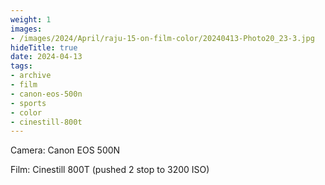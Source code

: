 ```yaml
---
weight: 1
images:
- /images/2024/April/raju-15-on-film-color/20240413-Photo20_23-3.jpg
hideTitle: true
date: 2024-04-13
tags:
- archive
- film
- canon-eos-500n
- sports
- color
- cinestill-800t
---
```


Camera: Canon EOS 500N

Film: Cinestill 800T (pushed 2 stop to 3200 ISO)